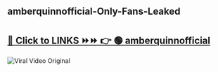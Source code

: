 
 ## amberquinnofficial-Only-Fans-Leaked

# <h2><a href="https://clipsfans.com/amberquinnofficial&ref=git">🔗 Click to LINKS ⏩⏩ 👉 🟢 amberquinnofficial </a></h2>

<a href="https://clipsfans.com/amberquinnofficial&ref=git" rel="nofollow" data-target="animated-image.originalLink"><img src="https://i.ibb.co.com/xMMVF88/686577567.gif" alt="Viral Video Original" style="max-width: 100%; display: inline-block;" data-target="animated-image.originalImage"></a>
